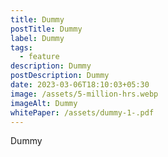 ```yaml
---
title: Dummy
postTitle: Dummy
label: Dummy
tags:
  - feature
description: Dummy
postDescription: Dummy
date: 2023-03-06T18:10:03+05:30
image: /assets/5-million-hrs.webp
imageAlt: Dummy
whitePaper: /assets/dummy-1-.pdf
---
```

Dummy